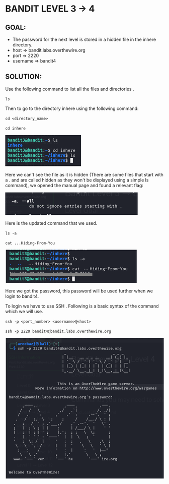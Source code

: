 # BANDIT LEVEL 3 -> 4


## GOAL:

- The password for the next level is stored in a hidden file in the inhere directory.
- host => bandit.labs.overthewire.org
- port => 2220
- username => bandit4

## SOLUTION:

Use the following command to list all the files and directories .

`ls`

Then to go to the directory inhere using the following command:

`cd <directory_name>`

`cd inhere` 

![bandit4.1](./images/bandit4.1.png "Bandit4.1")

Here we can't see the file as it is hidden (There are some files that start with a . and are called hidden as they won't be displayed using a simple ls command), we opened the manual page and found a relevant flag:

![bandit4.2](./images/bandit4.2.png "Bandit4.2")

Here is the updated command that we used.

`ls -a`

`cat ...Hiding-From-You `

![bandit4.3](./images/bandit4.3.png "Bandit4.3")

Here we got the password, this password will be used further when we login to bandit4.

To login we have to use SSH . Following is a basic syntax of the command which we will use.

`ssh -p <port_number> <username>@<host>`

`ssh -p 2220 bandit4@bandit.labs.overthewire.org`

![bandit4.4](./images/bandit4.4.png "Bandit4.4")
